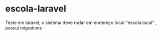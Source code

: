 # escola-laravel
Teste em laravel, o sistema deve rodar em endereço local "escola.local" , possui migrations
